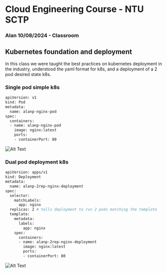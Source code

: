 # Cloud Engineering Course - NTU SCTP  
### Alan 10/08/2024 - Classroom  

## Kubernetes foundation and deployment  
In this class we were taught the best practices on kubernetes deployment in the industry, understood the yaml format for k8s, and a deployment of a 2 pod desired state k8s.

### Single pod simple k8s  

```sh
apiVersion: v1
kind: Pod
metadata:
  name: alanp-nginx-pod
spec:
  containers:
  - name: alanp-nginx-pod
    image: nginx:latest
    ports:
    - containerPort: 80
```
![Alt Text](https://github.com/lann87/cloud_infra_eng_ntu_coursework_alanp/blob/main/classroom_f2f/k8s_aug10/singlepod_simple_k8s.png)

### Dual pod deployment k8s  

```sh
apiVersion: apps/v1
kind: Deployment
metadata:
  name: alanp-2rep-nginx-deployment
spec:
  selector:
    matchLabels:
      app: nginx
  replicas: 2 # tells deployment to run 2 pods matching the template
  template:
    metadata:
      labels:
        app: nginx
    spec:
      containers:
      - name: alanp-2rep-nginx-deployment
        image: nginx:latest
        ports:
        - containerPort: 80
```

![Alt Text](https://github.com/lann87/cloud_infra_eng_ntu_coursework_alanp/blob/main/classroom_f2f/k8s_aug10/2pod_deployment_k8s.png)

